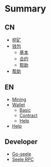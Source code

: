 # Summary

## CN

* [挖矿](CN/mining/挖矿.md)
* [钱包](CN/wallet/钱包.md)
    * [基本](CN/wallet/基本.md)
    * [合约](CN/wallet/合约.md)
    * [帮助](CN/wallet/帮助.md)
* [帮助](CN/帮助.md)

## EN

* [Mining](EN/mining/mining.md)
* [Wallet](EN/wallet/wallet.md)
    * [Basic](EN/wallet/basic.md)
    * [Contract](EN/wallet/contract.md)
    * [Help](EN/wallet/help.md)
* [Help](EN/help.md)

## Developer

* [Go-seele](Dev/Getting-Started-With-Seele.md)
* [Seele RPC](Dev/RPC.md)
<!-- * [Test Net]()
* [JS    SDK]()
* [JAVA  SDK]() -->
